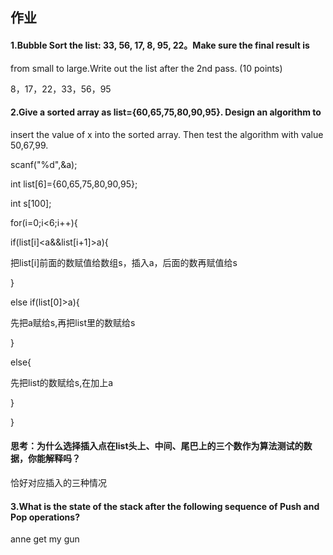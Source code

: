 ##  作业

####  1.Bubble Sort the list: 33, 56, 17, 8, 95, 22。Make sure the final result is
from small to large.Write out the list after the 2nd pass. (10 points) 

8，17，22，33，56，95

####  2.Give a sorted array as list={60,65,75,80,90,95}. Design an algorithm to
insert the value of x into the sorted array. Then test the algorithm with
value 50,67,99.

  scanf("%d",&a);

  int list[6]={60,65,75,80,90,95};

  int s[100];

  for(i=0;i<6;i++){

  if(list[i]<a&&list[i+1]>a){

  把list[i]前面的数赋值给数组s，插入a，后面的数再赋值给s

}

  else if(list[0]>a){

  先把a赋给s,再把list里的数赋给s

}

  else{

  先把list的数赋给s,在加上a

}

  }

####  思考：为什么选择插入点在list头上、中间、尾巴上的三个数作为算法测试的数据，你能解释吗？

恰好对应插入的三种情况

####  3.What is the state of the stack after the following sequence of Push and Pop operations?

anne   get   my   gun



